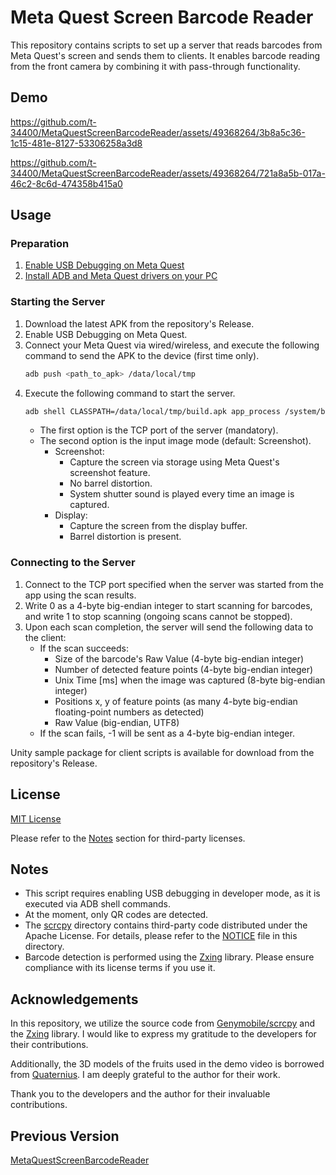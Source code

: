 # Meta Quest Screen Barcode Reader
This repository contains scripts to set up a server that reads barcodes from Meta Quest's screen and sends them to clients. 
It enables barcode reading from the front camera by combining it with pass-through functionality.
## Demo
https://github.com/t-34400/MetaQuestScreenBarcodeReader/assets/49368264/3b8a5c36-1c15-481e-8127-53306258a3d8

https://github.com/t-34400/MetaQuestScreenBarcodeReader/assets/49368264/721a8a5b-017a-46c2-8c6d-474358b415a0

## Usage
### Preparation
1. [Enable USB Debugging on Meta Quest](https://developer.oculus.com/documentation/native/android/mobile-device-setup/)
2. [Install ADB and Meta Quest drivers on your PC](https://developer.oculus.com/documentation/native/android/ts-adb/)

### Starting the Server
1. Download the latest APK from the repository's Release.
2. Enable USB Debugging on Meta Quest.
3. Connect your Meta Quest via wired/wireless, and execute the following command to send the APK to the device (first time only).
   ```bash
   adb push <path_to_apk> /data/local/tmp
   ```
4. Execute the following command to start the server.
   ```bash
   adb shell CLASSPATH=/data/local/tmp/build.apk app_process /system/bin com.t34400.questscreencapture.ServerLauncher <port> [<screenshot|display>]
   ```
   - The first option is the TCP port of the server (mandatory).
   - The second option is the input image mode (default: Screenshot).
      - Screenshot:
         - Capture the screen via storage using Meta Quest's screenshot feature.
         - No barrel distortion.
         - System shutter sound is played every time an image is captured.
      - Display:
         - Capture the screen from the display buffer.
         - Barrel distortion is present.

### Connecting to the Server
1. Connect to the TCP port specified when the server was started from the app using the scan results.
2. Write 0 as a 4-byte big-endian integer to start scanning for barcodes, and write 1 to stop scanning (ongoing scans cannot be stopped).
3. Upon each scan completion, the server will send the following data to the client:
   - If the scan succeeds:
      - Size of the barcode's Raw Value (4-byte big-endian integer)
      - Number of detected feature points (4-byte big-endian integer)
      - Unix Time [ms] when the image was captured (8-byte big-endian integer)
      - Positions x, y of feature points (as many 4-byte big-endian floating-point numbers as detected)
      - Raw Value (big-endian, UTF8)
   - If the scan fails, -1 will be sent as a 4-byte big-endian integer.

Unity sample package for client scripts is available for download from the repository's Release. 

## License
[MIT License](LICENSE)

Please refer to the [Notes](#notes) section for third-party licenses.

## Notes
- This script requires enabling USB debugging in developer mode, as it is executed via ADB shell commands.
- At the moment, only QR codes are detected.
- The [scrcpy](./QuestScreenCapture/src/main/java/com/genymobile/scrcpy) directory contains third-party code distributed under the Apache License. For details, please refer to the [NOTICE](./QuestScreenCapture/src/main/java/com/genymobile/NOTICE) file in this directory.
- Barcode detection is performed using the [Zxing](https://github.com/zxing/zxing) library. Please ensure compliance with its license terms if you use it.

##  Acknowledgements

In this repository, we utilize the source code from [Genymobile/scrcpy](https://github.com/Genymobile/scrcpy) and the [Zxing](https://github.com/zxing/zxing) library. I would like to express my gratitude to the developers for their contributions.

Additionally, the 3D models of the fruits used in the demo video is borrowed from [Quaternius](https://quaternius.com/index.html). I am deeply grateful to the author for their work.

Thank you to the developers and the author for their invaluable contributions.

## Previous Version
[MetaQuestScreenBarcodeReader](https://github.com/t-34400/MetaQuestScreenBarcodeReader)